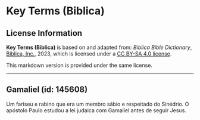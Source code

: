 # Key Terms (Biblica)

## License Information

**Key Terms (Biblica)** is based on and adapted from: _Biblica Bible Dictionary_, [Biblica, Inc.](https://www.biblica.com/), 2023, which is licensed under a [CC BY-SA 4.0 license](https://creativecommons.org/licenses/by-sa/4.0/legalcode.en).

This markdown version is provided under the same license.



--------------------------------

## Gamaliel (id: 145608)

Um fariseu e rabino que era um membro sábio e respeitado do Sinédrio. O apóstolo Paulo estudou a lei judaica com Gamaliel antes de seguir Jesus.


